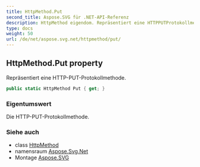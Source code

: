 ```yaml
---
title: HttpMethod.Put
second_title: Aspose.SVG für .NET-API-Referenz
description: HttpMethod eigendom. Repräsentiert eine HTTPPUTProtokollmethode.
type: docs
weight: 50
url: /de/net/aspose.svg.net/httpmethod/put/
---
```

## HttpMethod.Put property

Repräsentiert eine HTTP-PUT-Protokollmethode.

```csharp
public static HttpMethod Put { get; }
```

### Eigentumswert

Die HTTP-PUT-Protokollmethode.

### Siehe auch

* class [HttpMethod](../)
* namensraum [Aspose.Svg.Net](../../httpmethod/)
* Montage [Aspose.SVG](../../../)


